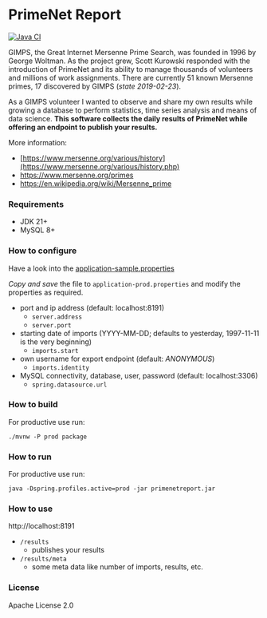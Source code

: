 # PrimeNet Report
[![Java CI](https://github.com/querwurzel/mersenne-primenet-report/actions/workflows/main.yml/badge.svg)](https://github.com/querwurzel/mersenne-primenet-report/actions/workflows/main.yml)

GIMPS, the Great Internet Mersenne Prime Search, was founded in 1996 by George Woltman.
As the project grew, Scott Kurowski responded with the introduction of PrimeNet
and its ability to manage thousands of volunteers and millions of work assignments.
There are currently 51 known Mersenne primes, 17 discovered by GIMPS (_state 2019-02-23_).

As a GIMPS volunteer I wanted to observe and share my own results
while growing a database to perform statistics, time series analysis and means of data science.
  **This software collects the daily results of PrimeNet while offering an endpoint to publish your results.**

More information:
* [https://www.mersenne.org/various/history](https://www.mersenne.org/various/history.php)
* https://www.mersenne.org/primes
* https://en.wikipedia.org/wiki/Mersenne_prime

### Requirements

* JDK 21+
* MySQL 8+

### How to configure

Have a look into the [application-sample.properties](https://github.com/querwurzelt/mersenne-primenet-report/blob/master/src/main/resources/application-sample.properties)

*Copy and save* the file to `application-prod.properties` and modify the properties as required.

* port and ip address (default: localhost:8191)
    * `server.address`
    * `server.port`
* starting date of imports (YYYY-MM-DD; defaults to yesterday, 1997-11-11 is the very beginning)
    * `imports.start`
* own username for export endpoint (default: _ANONYMOUS_)
    * `imports.identity`
* MySQL connectivity, database, user, password (default: localhost:3306)
    * `spring.datasource.url`

### How to build

For productive use run:
```console
./mvnw -P prod package
```

### How to run

For productive use run:
```console
java -Dspring.profiles.active=prod -jar primenetreport.jar
```

### How to use

http://localhost:8191

* `/results`
    * publishes your results
* `/results/meta`
    * some meta data like number of imports, results, etc.

### License

Apache License 2.0
